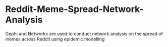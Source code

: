 # Reddit-Meme-Spread-Network-Analysis
Gephi and Networkx are used to conduct network analysis on the spread of memes across Reddit using epidemic modelling 
